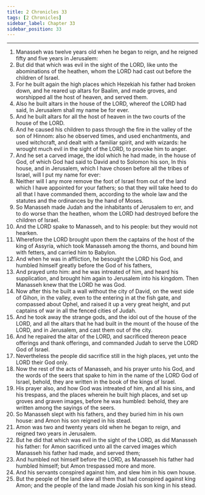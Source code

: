 ```yaml
---
title: 2 Chronicles 33
tags: [2 Chronicles]
sidebar_label: Chapter 33
sidebar_position: 33
---
```


---
1. Manasseh was twelve years old when he began to reign, and he reigned fifty and five years in Jerusalem:
2. But did that which was evil in the sight of the LORD, like unto the abominations of the heathen, whom the LORD had cast out before the children of Israel.
3. For he built again the high places which Hezekiah his father had broken down, and he reared up altars for Baalim, and made groves, and worshipped all the host of heaven, and served them.
4. Also he built altars in the house of the LORD, whereof the LORD had said, In Jerusalem shall my name be for ever.
5. And he built altars for all the host of heaven in the two courts of the house of the LORD.
6. And he caused his children to pass through the fire in the valley of the son of Hinnom: also he observed times, and used enchantments, and used witchcraft, and dealt with a familiar spirit, and with wizards: he wrought much evil in the sight of the LORD, to provoke him to anger.
7. And he set a carved image, the idol which he had made, in the house of God, of which God had said to David and to Solomon his son, In this house, and in Jerusalem, which I have chosen before all the tribes of Israel, will I put my name for ever:
8. Neither will I any more remove the foot of Israel from out of the land which I have appointed for your fathers; so that they will take heed to do all that I have commanded them, according to the whole law and the statutes and the ordinances by the hand of Moses.
9. So Manasseh made Judah and the inhabitants of Jerusalem to err, and to do worse than the heathen, whom the LORD had destroyed before the children of Israel.
10. And the LORD spake to Manasseh, and to his people: but they would not hearken.
11. Wherefore the LORD brought upon them the captains of the host of the king of Assyria, which took Manasseh among the thorns, and bound him with fetters, and carried him to Babylon.
12. And when he was in affliction, he besought the LORD his God, and humbled himself greatly before the God of his fathers,
13. And prayed unto him: and he was intreated of him, and heard his supplication, and brought him again to Jerusalem into his kingdom. Then Manasseh knew that the LORD he was God.
14. Now after this he built a wall without the city of David, on the west side of Gihon, in the valley, even to the entering in at the fish gate, and compassed about Ophel, and raised it up a very great height, and put captains of war in all the fenced cities of Judah.
15. And he took away the strange gods, and the idol out of the house of the LORD, and all the altars that he had built in the mount of the house of the LORD, and in Jerusalem, and cast them out of the city.
16. And he repaired the altar of the LORD, and sacrificed thereon peace offerings and thank offerings, and commanded Judah to serve the LORD God of Israel.
17. Nevertheless the people did sacrifice still in the high places, yet unto the LORD their God only.
18. Now the rest of the acts of Manasseh, and his prayer unto his God, and the words of the seers that spake to him in the name of the LORD God of Israel, behold, they are written in the book of the kings of Israel.
19. His prayer also, and how God was intreated of him, and all his sins, and his trespass, and the places wherein he built high places, and set up groves and graven images, before he was humbled: behold, they are written among the sayings of the seers.
20. So Manasseh slept with his fathers, and they buried him in his own house: and Amon his son reigned in his stead.
21. Amon was two and twenty years old when he began to reign, and reigned two years in Jerusalem.
22. But he did that which was evil in the sight of the LORD, as did Manasseh his father: for Amon sacrificed unto all the carved images which Manasseh his father had made, and served them;
23. And humbled not himself before the LORD, as Manasseh his father had humbled himself; but Amon trespassed more and more.
24. And his servants conspired against him, and slew him in his own house.
25. But the people of the land slew all them that had conspired against king Amon; and the people of the land made Josiah his son king in his stead.